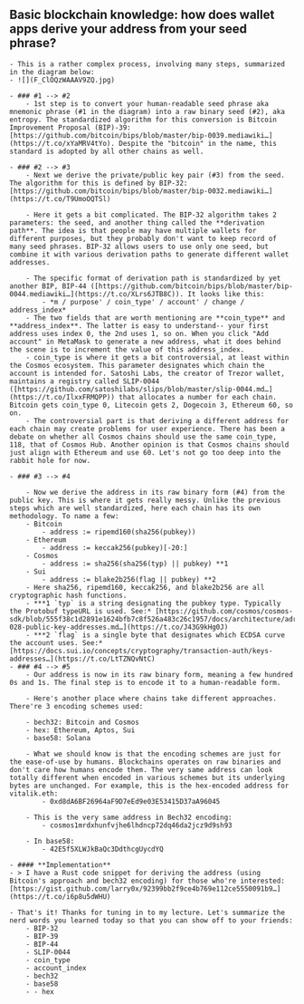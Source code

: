 ## **Basic blockchain knowledge: how does wallet apps derive your address from your seed phrase?**
    - This is a rather complex process, involving many steps, summarized in the diagram below:
    - ![](F_ClOQzWAAAV9ZQ.jpg)

    - ### #1 --> #2
        - 1st step is to convert your human-readable seed phrase aka mnemonic phrase (#1 in the diagram) into a raw binary seed (#2), aka entropy. The standardized algorithm for this conversion is Bitcoin Improvement Proposal (BIP)-39: [https://github.com/bitcoin/bips/blob/master/bip-0039.mediawiki…](https://t.co/xYaMRV4tYo). Despite the "bitcoin" in the name, this standard is adopted by all other chains as well.

    - ### #2 --> #3
        - Next we derive the private/public key pair (#3) from the seed. The algorithm for this is defined by BIP-32: [https://github.com/bitcoin/bips/blob/master/bip-0032.mediawiki…](https://t.co/T9UmoOQTSl)

        - Here it gets a bit complicated. The BIP-32 algorithm takes 2 parameters: the seed, and another thing called the **derivation path**. The idea is that people may have multiple wallets for different purposes, but they probably don't want to keep record of many seed phrases. BIP-32 allows users to use only one seed, but combine it with various derivation paths to generate different wallet addresses.

        - The specific format of derivation path is standardized by yet another BIP, BIP-44 ([https://github.com/bitcoin/bips/blob/master/bip-0044.mediawiki…](https://t.co/XLrs6JTB8C)). It looks like this:
            - *m / purpose' / coin_type' / account' / change / address_index*
        - The two fields that are worth mentioning are **coin_type** and **address_index**. The latter is easy to understand-- your first address uses index 0, the 2nd uses 1, so on. When you click "Add account" in MetaMask to generate a new address, what it does behind the scene is to increment the value of this address_index.
        - coin_type is where it gets a bit controversial, at least within the Cosmos ecosystem. This parameter designates which chain the account is intended for. Satoshi Labs, the creator of Trezor wallet, maintains a registry called SLIP-0044 ([https://github.com/satoshilabs/slips/blob/master/slip-0044.md…](https://t.co/IlxxFRMQPP)) that allocates a number for each chain. Bitcoin gets coin_type 0, Litecoin gets 2, Dogecoin 3, Ethereum 60, so on.
        - The controversial part is that deriving a different address for each chain may create problems for user experience. There has been a debate on whether all Cosmos chains should use the same coin_type, 118, that of Cosmos Hub. Another opinion is that Cosmos chains should just align with Ethereum and use 60. Let's not go too deep into the rabbit hole for now.

    - ### #3 --> #4

        - Now we derive the address in its raw binary form (#4) from the public key. This is where it gets really messy. Unlike the previous steps which are well standardized, here each chain has its own methodology. To name a few:
        - Bitcoin
            - address := ripemd160(sha256(pubkey))
        - Ethereum
            - address := keccak256(pubkey)[-20:]
        - Cosmos
            - address := sha256(sha256(typ) || pubkey) **1
        - Sui
            - address := blake2b256(flag || pubkey) **2
        - Here sha256, ripemd160, keccak256, and blake2b256 are all cryptographic hash functions.
        - ***1 `typ` is a string designating the pubkey type. Typically the Protobuf typeURL is used. See:* [https://github.com/cosmos/cosmos-sdk/blob/555f38c1d2891e1624bfb7c8f526a483c26c1957/docs/architecture/adr-028-public-key-addresses.md…](https://t.co/J43G9kHg0J)
        - ***2 `flag` is a single byte that designates which ECDSA curve the account uses. See:* [https://docs.sui.io/concepts/cryptography/transaction-auth/keys-addresses…](https://t.co/LtTZNQvNtC)
    - ### #4 --> #5
        - Our address is now in its raw binary form, meaning a few hundred 0s and 1s. The final step is to encode it to a human-readable form.

        - Here's another place where chains take different approaches. There're 3 encoding schemes used:

        - bech32: Bitcoin and Cosmos
        - hex: Ethereum, Aptos, Sui
        - base58: Solana

        - What we should know is that the encoding schemes are just for the ease-of-use by humans. Blockchains operates on raw binaries and don't care how humans encode them. The very same address can look totally different when encoded in various schemes but its underlying bytes are unchanged. For example, this is the hex-encoded address for vitalik.eth:
            - 0xd8dA6BF26964aF9D7eEd9e03E53415D37aA96045

        - This is the very same address in Bech32 encoding:
            - cosmos1mrdxhunfvjhe6lhdncp72dq46da2jcz9d9sh93

        - In base58:
            - 42E5f5XLWJkBaQc3DdthcgUycdYQ

    - #### **Implementation**
    - > I have a Rust code snippet for deriving the address (using Bitcoin's approach and bech32 encoding) for those who're interested: [https://gist.github.com/larry0x/92399bb2f9ce4b769e112ce5550091b9…](https://t.co/i6p8u5dWHU)

    - That's it! Thanks for tuning in to my lecture. Let's summarize the nerd words you learned today so that you can show off to your friends:
        - BIP-32
        - BIP-39
        - BIP-44
        - SLIP-0044
        - coin_type
        - account_index
        - bech32
        - base58
        - - hex

